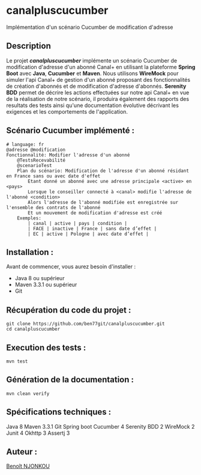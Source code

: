 # canalpluscucumber
Implémentation d'un scénario Cucumber de modification d'adresse

## Description
Le projet **_canalpluscucumber_** implémente un scénario Cucumber de modification d'adresse d'un abonné Canal+ en
utilisant la plateforme **Spring Boot** avec **Java**, **Cucumber** et **Maven**.
Nous utilisons **WireMock** pour simuler l'api Canal+ de gestion d'un abonné proposant des fonctionnalités de 
création d'abonnés et de modification d'adresse d'abonnés.
**Serenity BDD** permet de décrire les actions effectuées sur notre api Canal+ en vue de la réalisation de notre scénario,
il produira également des rapports des resultats des tests ainsi qu'une documentation évolutive décrivant
les exigences et les comportements de l'application.

## Scénario Cucumber implémenté :
```
# language: fr
@adresse @modification
Fonctionnalité: Modifier l'adresse d'un abonné
	@TestsRecevabilité
	@scenarioTest
	Plan du scénario: Modification de l'adresse d'un abonné résidant en France sans ou avec date d'effet
		Etant donné un abonné avec une adresse principale <active> en <pays>
		Lorsque le conseiller connecté à <canal> modifie l'adresse de l'abonné <condition>
		Alors l'adresse de l'abonné modifiée est enregistrée sur l'ensemble des contrats de l'abonné
		Et un mouvement de modification d'adresse est créé
	Exemples:
		| canal | active | pays | condition |
		| FACE | inactive | France | sans date d’effet |
		| EC | active | Pologne | avec date d’effet |
```

## Installation :
Avant de commencer, vous aurez besoin d'installer :
- Java 8 ou supérieur
- Maven 3.3.1 ou supérieur
- Git

## Récupération du code du projet :
```
git clone https://github.com/ben77git/canalpluscucumber.git
cd canalpluscucumber
```

## Execution des tests :
`mvn test`

## Génération de la documentation :
`mvn clean verify`

## Spécifications techniques :
Java 8
Maven 3.3.1
Git
Spring boot
Cucumber 4
Serenity BDD 2
WireMock 2
Junit 4
Okhttp 3
Assertj 3

## Auteur :
[Benoît NJONKOU](mailto:benoit.n.pro@gmail.com)
